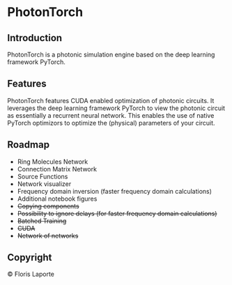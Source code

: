 # PhotonTorch

## Introduction
PhotonTorch is a photonic simulation engine based on the deep learning framework PyTorch.

## Features
PhotonTorch features CUDA enabled optimization of photonic circuits. It leverages the
deep learning framework PyTorch to view the photonic circuit as essentially a recurrent
neural network. This enables the use of native PyTorch optimizors to optimize the
(physical) parameters of your circuit.
## Roadmap
* Ring Molecules Network
* Connection Matrix Network
* Source Functions
* Network visualizer
* Frequency domain inversion (faster frequency domain calculations)
* Additional notebook figures
* ~~Copying components~~
* ~~Possibility to ignore delays (for faster frequency domain calculations)~~
* ~~Batched Training~~
* ~~CUDA~~
* ~~Network of networks~~


## Copyright

© Floris Laporte
